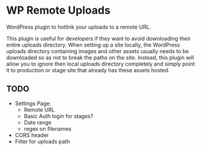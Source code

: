 # WP Remote Uploads

WordPress plugin to hotlink your uploads to a remote URL. 

This plugin is useful for developers if they want to avoid downloading their entire uploads directory. When setting up a site locally, the WordPress uploads directory containing images and other assets usually needs to be downloaded so as not to break the paths on the site. Instead, this plugin will allow you to ignore then local uploads directory completely and simply point it to production or stage site that already has these assets hosted. 

## TODO

- Settings Page:
  - Remote URL
  - Basic Auth login for stages?
  - Date range
  - regex on filenames
- CORS header
- Filter for uploads path
